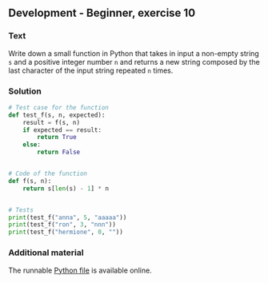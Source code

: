 ## Development - Beginner, exercise 10

### Text
Write down a small function in Python that takes in input a non-empty string `s` and a positive integer number `n` and returns a new string composed by the last character of the input string repeated `n` times.

### Solution
```python
# Test case for the function
def test_f(s, n, expected):
    result = f(s, n)
    if expected == result:
        return True
    else:
        return False


# Code of the function
def f(s, n):
    return s[len(s) - 1] * n


# Tests
print(test_f("anna", 5, "aaaaa"))
print(test_f("ron", 3, "nnn"))
print(test_f("hermione", 0, ""))
``` 

### Additional material
The runnable [Python file](exercise_10.py) is available online.
